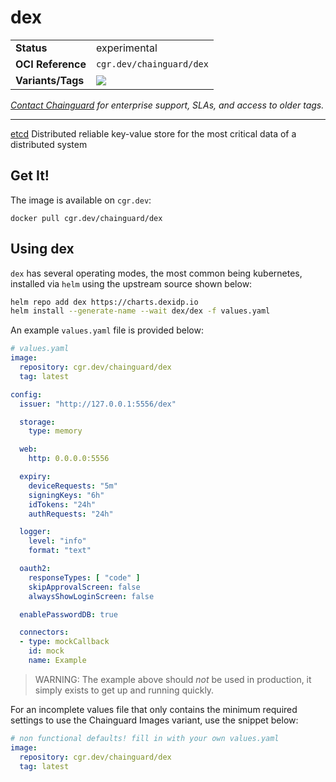 <!--monopod:start-->
# dex
| | |
| - | - |
| **Status** | experimental |
| **OCI Reference** | `cgr.dev/chainguard/dex` |
| **Variants/Tags** | ![](https://storage.googleapis.com/chainguard-images-build-outputs/summary/dex.svg) |

*[Contact Chainguard](https://www.chainguard.dev/chainguard-images) for enterprise support, SLAs, and access to older tags.*

---
<!--monopod:end-->

[etcd](https://github.com/etcd-io/etcd) Distributed reliable key-value store for the most critical data of a distributed system

## Get It!

The image is available on `cgr.dev`:

```
docker pull cgr.dev/chainguard/dex
```

## Using dex

`dex` has several operating modes, the most common being kubernetes, installed via `helm` using the upstream source shown below:

```bash
helm repo add dex https://charts.dexidp.io
helm install --generate-name --wait dex/dex -f values.yaml
```

An example `values.yaml` file is provided below:

```yaml
# values.yaml
image:
  repository: cgr.dev/chainguard/dex
  tag: latest

config:
  issuer: "http://127.0.0.1:5556/dex"

  storage:
    type: memory

  web:
    http: 0.0.0.0:5556

  expiry:
    deviceRequests: "5m"
    signingKeys: "6h"
    idTokens: "24h"
    authRequests: "24h"

  logger:
    level: "info"
    format: "text"

  oauth2:
    responseTypes: [ "code" ]
    skipApprovalScreen: false
    alwaysShowLoginScreen: false

  enablePasswordDB: true

  connectors:
  - type: mockCallback
    id: mock
    name: Example
```

> WARNING: The example above should _not_ be used in production, it simply exists to get up and running quickly.

For an incomplete values file that only contains the minimum required settings to use the Chainguard Images variant, use the snippet below:

```yaml
# non functional defaults! fill in with your own values.yaml
image:
  repository: cgr.dev/chainguard/dex
  tag: latest
```

